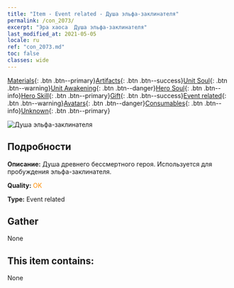 ```yaml
---
title: "Item - Event related - Душа эльфа-заклинателя"
permalink: /con_2073/
excerpt: "Эра хаоса  Душа эльфа-заклинателя"
last_modified_at: 2021-05-05
locale: ru
ref: "con_2073.md"
toc: false
classes: wide
---
```

 [Materials](/ItemsRU/){: .btn .btn--primary}[Artifacts](/ItemsRU/Artifacts/){: .btn .btn--success}[Unit Soul](/ItemsRU/UnitSoul/){: .btn .btn--warning}[Unit Awakening](/ItemsRU/UnitAwakening/){: .btn .btn--danger}[Hero Soul](/ItemsRU/HeroSoul/){: .btn .btn--info}[Hero Skill](/ItemsRU/HeroSkill/){: .btn .btn--primary}[Gift](/ItemsRU/Gift/){: .btn .btn--success}[Event related](/ItemsRU/Events/){: .btn .btn--warning}[Avatars](/ItemsRU/Avatars/){: .btn .btn--danger}[Consumables](/ItemsRU/Consumables/){: .btn .btn--info}[Unknown](/ItemsRU/Unknown/){: .btn .btn--primary}

 ![Душа эльфа-заклинателя](/images/t/juexing_901.jpg)

## Подробности
 **Описание:** Душа древнего бессмертного героя. Используется для пробуждения эльфа-заклинателя.

 **Quality:** <span style="color: #FF8C00">OK</span>

 **Type:** Event related

## Gather

  None

## This item contains:

  None

